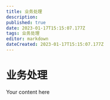 ```yaml
---
title: 业务处理
description: 
published: true
date: 2023-01-17T15:15:07.177Z
tags: 业务处理
editor: markdown
dateCreated: 2023-01-17T15:15:07.177Z
---
```


# 业务处理
Your content here